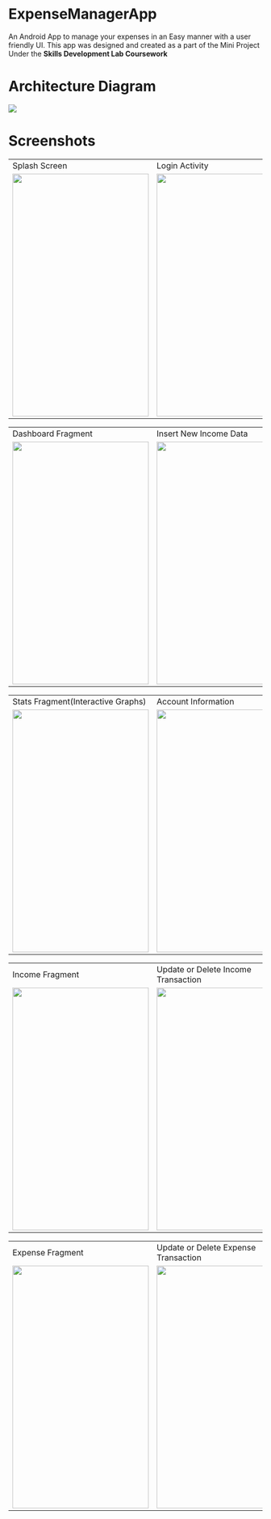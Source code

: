 # ExpenseManagerApp

An Android App to manage your expenses in an Easy manner with a user friendly UI. This app was designed and created as a part of the Mini Project Under the **Skills Development Lab Coursework**



# Architecture Diagram
![](/Images/Architecturediagram.jpg)

# Screenshots
<table>
  <tr>
    <td>Splash Screen</td>
     <td>Login Activity</td>
     <td>SignUp Activity</td>
  </tr>
  <tr>
    <td><img src="/Images/Splash%20Screen.png" width=270 height=480></td>
    <td><img src="/Images/LoginActivity.png" width=270 height=480></td>
    <td><img src="/Images/SigUpActivity.png" width=270 height=480></td>
  </tr>
 </table>
 
 <table>
  <tr>
    <td>Dashboard Fragment</td>
     <td>Insert New Income Data</td>
     <td>Insert New Expense Data</td>
  </tr>
  <tr>
    <td><img src="/Images/Dashboard.png" width=270 height=480></td>
    <td><img src="/Images/AddIncome.png" width=270 height=480></td>
    <td><img src="/Images/Add Expense.png" width=270 height=480></td>
  </tr>
 </table>
 

  <table>
  <tr>
    <td>Stats Fragment(Interactive Graphs)</td>
    <td>Account Information</td>
    <td>Hamburger Menu</td>
  </tr>
  <tr>
    <td><img src="/Images/stats.png" width=270 height=480></td>
    <td><img src="/Images/AccountActivity.png" width=270 height=480></td>
    <td><img src="/Images/HamburgerMenu.png" width=270 height=480></td>
  </tr>
 </table>
 
   <table>
  <tr>
    <td>Income Fragment</td>
    <td>Update or Delete Income Transaction</td>
  </tr>
  <tr>
    <td><img src="/Images/income1.png" width=270 height=480 ></td>
    <td><img src="/Images/income2.png" width=270 height=480></td>
  </tr>
 </table>
 
 <table>
  <tr>
    <td>Expense Fragment</td>
    <td>Update or Delete Expense Transaction</td>
  </tr>
  <tr>
    <td><img src="/Images/Expense1.png" width=270 height=480 ></td>
    <td><img src="/Images/expense2.png" width=270 height=480></td>
  </tr>
 </table>
